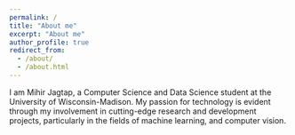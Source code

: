 ```yaml
---
permalink: /
title: "About me"
excerpt: "About me"
author_profile: true
redirect_from: 
  - /about/
  - /about.html
---
```



I am Mihir Jagtap, a Computer Science and Data Science student at the University of Wisconsin-Madison. My passion for technology is evident through my involvement in cutting-edge research and development projects, particularly in the fields of machine learning, and computer vision.
